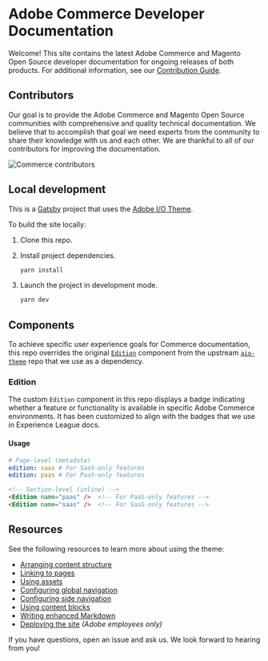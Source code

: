 # Adobe Commerce Developer Documentation

Welcome! This site contains the latest Adobe Commerce and Magento Open Source developer documentation for ongoing releases of both products. For additional information, see our [Contribution Guide](https://developer.adobe.com/commerce/contributor/).

## Contributors

Our goal is to provide the Adobe Commerce and Magento Open Source communities with comprehensive and quality technical documentation. We believe that to accomplish that goal we need experts from the community to share their knowledge with us and each other. We are thankful to all of our contributors for improving the documentation.

![Commerce contributors](https://raw.githubusercontent.com/wiki/magento/magento2/images/dev_docs_contributors.png)

## Local development

This is a [Gatsby](https://www.gatsbyjs.com/) project that uses the [Adobe I/O Theme](https://github.com/adobe/aio-theme).

To build the site locally:

1. Clone this repo.
1. Install project dependencies.

   ```bash
   yarn install
   ```

1. Launch the project in development mode.

   ```bash
   yarn dev
   ```

## Components

To achieve specific user experience goals for Commerce documentation, this repo overrides the original [`Edition`](https://github.com/adobe/aio-theme/blob/main/packages/gatsby-theme-aio/src/components/Edition/index.js) component from the upstream [`aio-theme`](https://github.com/adobe/aio-theme/) repo that we use as a dependency.

### Edition

The custom `Edition` component in this repo displays a badge indicating whether a feature or functionality is available in specific Adobe Commerce environments. It has been customized to align with the badges that we use in Experience League docs.

#### Usage

```yaml
# Page-level (metadata)
edition: saas # For SaaS-only features
edition: paas # For PaaS-only features
```

```md
<!-- Section-level (inline) -->
<Edition name="paas" />  <!-- For PaaS-only features -->
<Edition name="saas" />  <!-- For SaaS-only features -->
```

## Resources

See the following resources to learn more about using the theme:

- [Arranging content structure](https://github.com/adobe/aio-theme#content-structure)
- [Linking to pages](https://github.com/adobe/aio-theme#links)
- [Using assets](https://github.com/adobe/aio-theme#assets)
- [Configuring global navigation](https://github.com/adobe/aio-theme#global-navigation)
- [Configuring side navigation](https://github.com/adobe/aio-theme#side-navigation)
- [Using content blocks](https://github.com/adobe/aio-theme#jsx-blocks)
- [Writing enhanced Markdown](https://github.com/adobe/aio-theme#writing-enhanced-markdown)
- [Deploying the site](https://github.com/adobe/aio-theme#deploy-to-azure-storage-static-websites) _(Adobe employees only)_

If you have questions, open an issue and ask us. We look forward to hearing from you!
